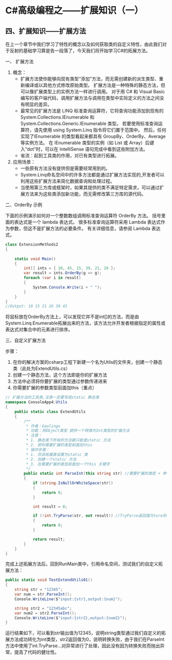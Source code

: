 # C#高级编程之——扩展知识（一）

## 四、扩展知识——扩展方法

在上一个章节中我们学习了特性的概念以及如何获取类的自定义特性，由此我们对于反射的基础学习算是告一段落了，今天我们将开始学习C#的拓展方法。

一、 扩展方法

1. 概念：
   - 扩展方法使你能够向现有类型“添加”方法，而无需创建新的派生类型、重新编译或以其他方式修改原始类型。 扩展方法是一种特殊的静态方法，但可以像扩展类型上的实例方法一样进行调用。 对于用 C# 和 Visual Basic 编写的客户端代码，调用扩展方法与调用在类型中实际定义的方法之间没有明显的差异。
   - 最常见的扩展方法是 LINQ 标准查询运算符，它将查询功能添加到现有的 System.Collections.IEnumerable 和 System.Collections.Generic.IEnumerable<T> 类型。 若要使用标准查询运算符，请先使用 using System.Linq 指令将它们置于范围中。 然后，任何实现了IEnumerable<T> 的类型看起来都具有 GroupBy、OrderBy、Average 等实例方法。 在 IEnumerable<T> 类型的实例（如 List<T> 或 Array）后键入“dot”时，可以在 IntelliSense 语句完成中看到这些附加方法。
   - 省流：起到工具类的作用，对已有类型进行拓展。
2. 应用场景：
   - 一些原有方法没有提供但是需要经常用到的。
   - System.Linq命名空间中的许多方法都是通过扩展方法实现的,开发者可以利用这些扩展方法来简化数据查询和处理过程。
   - 当使用第三方库或框架时，如果其提供的类不满足特定需求，可以通过扩展方法来为这些类添加新功能，而无需修改第三方库的源代码。

二、OrderBy 示例

下面的示例演示如何对一个整数数组调用标准查询运算符 OrderBy 方法。 括号里面的表达式是一个 lambda 表达式。 很多标准查询运算符采用 Lambda 表达式作为参数，但这不是扩展方法的必要条件。 有关详细信息，请参阅 Lambda 表达式。

```csharp
class ExtensionMethods2
{
​
    static void Main()
    {
        int[] ints = { 10, 45, 15, 39, 21, 26 };
        var result = ints.OrderBy(g => g);
        foreach (var i in result)
        {
            System.Console.Write(i + " ");
        }
    }
}
//Output: 10 15 21 26 39 45
```

将鼠标放在OrderBy方法上，可以发现它并不是int[]的方法，而是由System.Linq.Enumerable拓展出来的方法，该方法允许开发者根据指定的属性或表达式对集合中的元素进行排序。

三、自定义扩展方法

步骤：

1. 在你的解决方案的csharp工程下新建一个名为Utils的文件夹，创建一个静态类（此处为ExtendUtils.cs）
2. 创建一个静态方法，这个方法即是你的扩展方法
3. 方法中必须将你要扩展的类型通过参数传递进来
4. 你需要扩展的参数类型前面加this（重点）

```csharp
// 扩展方法的工具类,注意一定要写成static 静态类
namespace ConsoleApp4.Utils
{
    public static class ExtendUtils
    {
        /**
         * 作者：Gaolingx
         * 功能：将Object类型 提供一个转换为Int类型的扩展方法
         * 注意：
         * 1. 静态类下所有的方法都只能是static 方法
         * 2. 把你需要扩展的类型前面加this 
         * 操作步骤：
         * 1. 将该拓展类设置为static 类
         * 2. 创建一个static 方法
         * 3. 在需要扩展的类型前面加一个this 关键字
         */
        public static int ParseInt(this string str) //需要扩展的类型 + 参数的值
        {
            if (string.IsNullOrWhiteSpace(str))
            {
                return 0;
            }

            int result = 0;

            if (!int.TryParse(str, out result)) //TryParse返回值为ture则表示str可以被转换成int类型，返回输出参数out result的值
            {
                return 0;
            }

            return result;
        }
    }
}
```

完成上述拓展方法后，回到RunMain类中，引用命名空间，测试我们的自定义拓展方法：

```csharp
public static void TestExtendUtils01()
{
    string str = "12345";
    var num = str.ParseInt();
    Console.WriteLine($"input:{str},output:{num}");

    string str2 = "12345abc";
    var num2 = str2.ParseInt();
    Console.WriteLine($"input:{str2},output:{num2}");
}
```

运行结果如下，可以看到str输出值为12345，说明string类型通过我们自定义的拓展方法成功转化为int类型，str2返回值为0，说明转换失败，由于我们在ParseInt 方法中使用了int.TryParse...对异常进行了处理，因此没有因为转换失败而抛出异常，提高了代码的健壮性。
